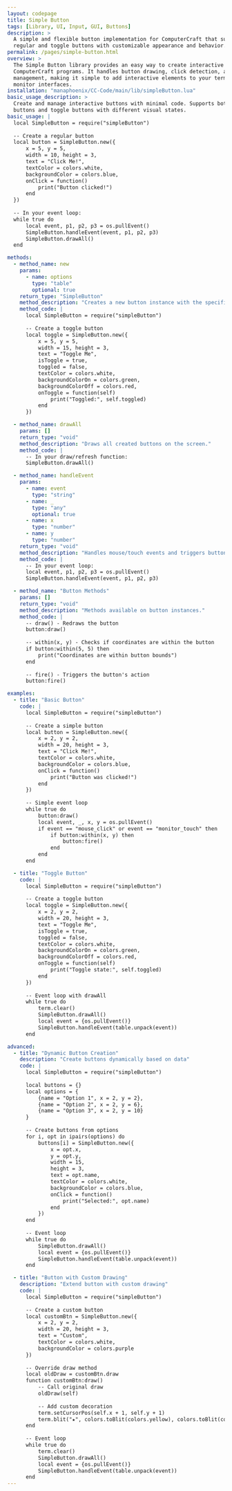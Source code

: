 ```yaml
---
layout: codepage
title: Simple Button
tags: [Library, UI, Input, GUI, Buttons]
description: >
  A simple and flexible button implementation for ComputerCraft that supports both
  regular and toggle buttons with customizable appearance and behavior.
permalink: /pages/simple-button.html
overview: >
  The Simple Button library provides an easy way to create interactive buttons in
  ComputerCraft programs. It handles button drawing, click detection, and state
  management, making it simple to add interactive elements to your terminal or
  monitor interfaces.
installation: "manaphoenix/CC-Code/main/lib/simpleButton.lua"
basic_usage_description: >
  Create and manage interactive buttons with minimal code. Supports both regular
  buttons and toggle buttons with different visual states.
basic_usage: |
  local SimpleButton = require("simpleButton")
  
  -- Create a regular button
  local button = SimpleButton.new({
      x = 5, y = 5,
      width = 10, height = 3,
      text = "Click Me!",
      textColor = colors.white,
      backgroundColor = colors.blue,
      onClick = function()
          print("Button clicked!")
      end
  })
  
  -- In your event loop:
  while true do
      local event, p1, p2, p3 = os.pullEvent()
      SimpleButton.handleEvent(event, p1, p2, p3)
      SimpleButton.drawAll()
  end

methods:
  - method_name: new
    params:
      - name: options
        type: "table"
        optional: true
    return_type: "SimpleButton"
    method_description: "Creates a new button instance with the specified options."
    method_code: |
      local SimpleButton = require("simpleButton")
      
      -- Create a toggle button
      local toggle = SimpleButton.new({
          x = 5, y = 5,
          width = 15, height = 3,
          text = "Toggle Me",
          isToggle = true,
          toggled = false,
          textColor = colors.white,
          backgroundColorOn = colors.green,
          backgroundColorOff = colors.red,
          onToggle = function(self)
              print("Toggled:", self.toggled)
          end
      })

  - method_name: drawAll
    params: []
    return_type: "void"
    method_description: "Draws all created buttons on the screen."
    method_code: |
      -- In your draw/refresh function:
      SimpleButton.drawAll()

  - method_name: handleEvent
    params:
      - name: event
        type: "string"
      - name: _
        type: "any"
        optional: true
      - name: x
        type: "number"
      - name: y
        type: "number"
    return_type: "void"
    method_description: "Handles mouse/touch events and triggers button actions when clicked."
    method_code: |
      -- In your event loop:
      local event, p1, p2, p3 = os.pullEvent()
      SimpleButton.handleEvent(event, p1, p2, p3)

  - method_name: "Button Methods"
    params: []
    return_type: "void"
    method_description: "Methods available on button instances."
    method_code: |
      -- draw() - Redraws the button
      button:draw()
      
      -- within(x, y) - Checks if coordinates are within the button
      if button:within(5, 5) then
          print("Coordinates are within button bounds")
      end
      
      -- fire() - Triggers the button's action
      button:fire()

examples:
  - title: "Basic Button"
    code: |
      local SimpleButton = require("simpleButton")
      
      -- Create a simple button
      local button = SimpleButton.new({
          x = 2, y = 2,
          width = 20, height = 3,
          text = "Click Me!",
          textColor = colors.white,
          backgroundColor = colors.blue,
          onClick = function()
              print("Button was clicked!")
          end
      })
      
      -- Simple event loop
      while true do
          button:draw()
          local event, _, x, y = os.pullEvent()
          if event == "mouse_click" or event == "monitor_touch" then
              if button:within(x, y) then
                  button:fire()
              end
          end
      end

  - title: "Toggle Button"
    code: |
      local SimpleButton = require("simpleButton")
      
      -- Create a toggle button
      local toggle = SimpleButton.new({
          x = 2, y = 2,
          width = 20, height = 3,
          text = "Toggle Me",
          isToggle = true,
          toggled = false,
          textColor = colors.white,
          backgroundColorOn = colors.green,
          backgroundColorOff = colors.red,
          onToggle = function(self)
              print("Toggle state:", self.toggled)
          end
      })
      
      -- Event loop with drawAll
      while true do
          term.clear()
          SimpleButton.drawAll()
          local event = {os.pullEvent()}
          SimpleButton.handleEvent(table.unpack(event))
      end

advanced:
  - title: "Dynamic Button Creation"
    description: "Create buttons dynamically based on data"
    code: |
      local SimpleButton = require("simpleButton")
      
      local buttons = {}
      local options = {
          {name = "Option 1", x = 2, y = 2},
          {name = "Option 2", x = 2, y = 6},
          {name = "Option 3", x = 2, y = 10}
      }
      
      -- Create buttons from options
      for i, opt in ipairs(options) do
          buttons[i] = SimpleButton.new({
              x = opt.x,
              y = opt.y,
              width = 15,
              height = 3,
              text = opt.name,
              textColor = colors.white,
              backgroundColor = colors.blue,
              onClick = function()
                  print("Selected:", opt.name)
              end
          })
      end
      
      -- Event loop
      while true do
          SimpleButton.drawAll()
          local event = {os.pullEvent()}
          SimpleButton.handleEvent(table.unpack(event))
      end

  - title: "Button with Custom Drawing"
    description: "Extend button with custom drawing"
    code: |
      local SimpleButton = require("simpleButton")
      
      -- Create a custom button
      local customBtn = SimpleButton.new({
          x = 2, y = 2,
          width = 20, height = 3,
          text = "Custom",
          textColor = colors.white,
          backgroundColor = colors.purple
      })
      
      -- Override draw method
      local oldDraw = customBtn.draw
      function customBtn:draw()
          -- Call original draw
          oldDraw(self)
          
          -- Add custom decoration
          term.setCursorPos(self.x + 1, self.y + 1)
          term.blit("★", colors.toBlit(colors.yellow), colors.toBlit(colors.purple))
      end
      
      -- Event loop
      while true do
          term.clear()
          SimpleButton.drawAll()
          local event = {os.pullEvent()}
          SimpleButton.handleEvent(table.unpack(event))
      end
---
```

